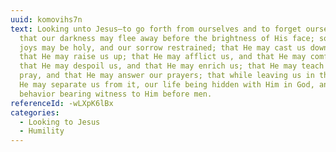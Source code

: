 ```yaml
---
uuid: komovihs7n
text: Looking unto Jesus—to go forth from ourselves and to forget ourselves—so
  that our darkness may flee away before the brightness of His face; so that our
  joys may be holy, and our sorrow restrained; that He may cast us down, and
  that He may raise us up; that He may afflict us, and that He may comfort us;
  that He may despoil us, and that He may enrich us; that He may teach us to
  pray, and that He may answer our prayers; that while leaving us in the world,
  He may separate us from it, our life being hidden with Him in God, and our
  behavior bearing witness to Him before men.
referenceId: -wLXpK6lBx
categories:
  - Looking to Jesus
  - Humility
---
```

